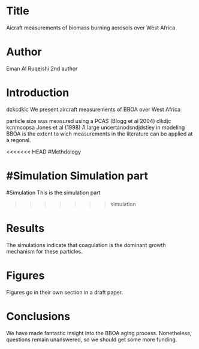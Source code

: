 # Title
Aicraft measurements of biomass burning aerosols over West Africa

# Author
Eman Al Ruqeishi
2nd author
# Introduction
dckcdklc We present aircraft measurements of BBOA over West Africa

particle size was measured using a PCAS (Blogg et al 2004)
clkdjc kcnmcopsa
Jones et al (1998)
A large uncertanodsndjdstiey in modeling BBOA is the extent to wich measurements in the literature can be applied at a regonal.

<<<<<<< HEAD
#Methdology


#Simulation
Simulation part
=======
#Simulation
This is the simulation part
>>>>>>> simulation


# Results
The simulations indicate that coagulation is the dominant growth
mechanism for these particles.


# Figures
Figures go in their own section in a draft paper.

# Conclusions
We have made fantastic insight into the BBOA aging process. 
Nonetheless, questions remain unanswered, so we should get some more funding.
